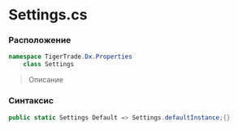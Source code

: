 
# Settings.cs
### Расположение
```csharp
namespace TigerTrade.Dx.Properties  
    class Settings
```

> Описание

### Синтаксис
```csharp
public static Settings Default => Settings.defaultInstance;{}
```
